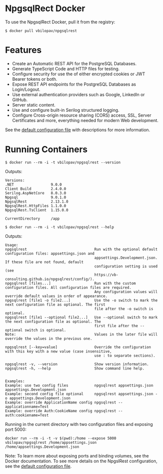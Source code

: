 # NpgsqlRect Docker 

To use the NpgsqlRect Docker, pull it from the registry:

```console
$ docker pull vbilopav/npgsqlrest
```

# Features

- Create an Automatic REST API for the PostgreSQL Databases.
- Generate TypeScript Code and HTTP files for testing.
- Configure security for use the of either encrypted cookies or JWT Bearer tokens or both.
- Expose REST API endpoints for the PostgreSQL Databases as Login/Logout.
- Use external authentication providers such as Google, LinkedIn or GitHub.
- Server static content.
- Use and configure built-in Serilog structured logging.
- Configure Cross-origin resource sharing (CORS) access, SSL, Server Certificates and more, everything needed for modern Web development.

See the [default configuration file](https://vb-consulting.github.io/npgsqlrest/config/) with descriptions for more information.

# Running Containers

```console
$ docker run --rm -i -t vbilopav/npgsqlrest --version
```

Outputs:

```
Versions:
.NET                 9.0.0
Client Build         2.4.0.0
Serilog.AspNetCore   8.0.3.0
Npgsql               9.0.1.0
NpgsqlRest           2.13.1.0
NpgsqlRest.HttpFiles 1.1.0.0
NpgsqlRest.TsClient  1.15.0.0

CurrentDirectory     /app

```

```console
$ docker run --rm -i -t vbilopav/npgsqlrest --help
```

Outputs:

```
Usage:
npgsqlrest                               Run with the optional default configuration files: appsettings.json and
                                         appsettings.Development.json. If these file are not found, default
                                         configuration setting is used (see
                                         https://vb-consulting.github.io/npgsqlrest/config/).
npgsqlrest [files...]                    Run with the custom configuration files. All configuration files are required.
                                         Any configuration values will override default values in order of appearance.
npgsqlrest [file1 -o file2...]           Use the -o switch to mark the next configuration file as optional. The first
                                         file after the -o switch is optional.
npgsqlrest [file1 --optional file2...]   Use --optional switch to mark the next configuration file as optional. The
                                         first file after the --optional switch is optional.
Note:                                    Values in the later file will override the values in the previous one.

npgsqlrest [--key=value]                 Override the configuration with this key with a new value (case insensitive,
                                         use : to separate sections).

npgsqlrest -v, --version                 Show version information.
npgsqlrest -h, --help                    Show command line help.


Examples:
Example: use two config files            npgsqlrest appsettings.json appsettings.Development.json
Example: second config file optional     npgsqlrest appsettings.json -o appsettings.Development.json
Example: override ApplicationName config npgsqlrest --applicationname=Test
Example: override Auth:CookieName config npgsqlrest --auth:cookiename=Test

```

Running in the current directory with two configuration files and exposing port 5000:

```
docker run --rm -i -t -v $(pwd):/home --expose 5000 vbilopav/npgsqlrest /home/appsettings.json /home/appsettings.Development.json
```

Note: To learn more about exposing ports and binding volumes, see the Docker documentation. To see more details on the NpgslRest configuration, see the [default configuration file](https://vb-consulting.github.io/npgsqlrest/config/).

